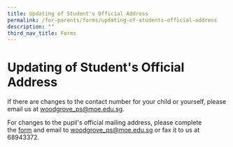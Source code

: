 ```yaml
---
title: Updating of Student's Official Address
permalink: /for-parents/forms/updating-of-students-official-address
description: ""
third_nav_title: Forms
---
```

# **Updating of Student's Official Address**

If there are changes to the contact number for your child or yourself, please email us at [woodgrove_ps@moe.edu.sg](mailto:woodgrove_ps@moe.edu.sg).

For changes to the pupil's official mailing address, please complete the [form](/files/Form%20C%20(Address%20Updates)_11Mar19.pdf) and email to [woodgrove_ps@moe.edu.sg](mailto:woodgrove_ps@moe.edu.sg) or fax it to us at 68943372.